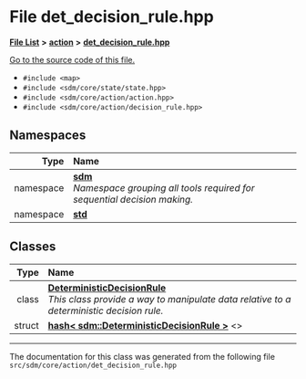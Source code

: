 
# File det\_decision\_rule.hpp

<link rel="stylesheet" href="https://cdnjs.cloudflare.com/ajax/libs/KaTeX/0.5.1/katex.min.css">
<link rel="stylesheet" href="https://cdn.jsdelivr.net/github-markdown-css/2.2.1/github-markdown.css"/>



[**File List**](files.md) **>** [**action**](dir_da22f131ef310b227029eb4cfbb3e75b.md) **>** [**det\_decision\_rule.hpp**](det__decision__rule_8hpp.md)

[Go to the source code of this file.](det__decision__rule_8hpp_source.md)



* `#include <map>`
* `#include <sdm/core/state/state.hpp>`
* `#include <sdm/core/action/action.hpp>`
* `#include <sdm/core/action/decision_rule.hpp>`









## Namespaces

| Type | Name |
| ---: | :--- |
| namespace | [**sdm**](namespacesdm.md) <br>_Namespace grouping all tools required for sequential decision making._  |
| namespace | [**std**](namespacestd.md) <br> |

## Classes

| Type | Name |
| ---: | :--- |
| class | [**DeterministicDecisionRule**](classsdm_1_1DeterministicDecisionRule.md) <br>_This class provide a way to manipulate data relative to a deterministic decision rule._  |
| struct | [**hash&lt; sdm::DeterministicDecisionRule &gt;**](structstd_1_1hash_3_01sdm_1_1DeterministicDecisionRule_01_4.md) &lt;&gt;<br> |














------------------------------
The documentation for this class was generated from the following file `src/sdm/core/action/det_decision_rule.hpp`
